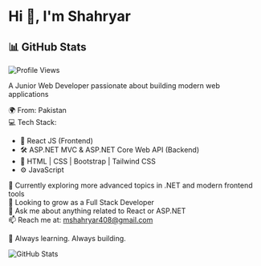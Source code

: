 # Hi 👋, I'm Shahryar  
## 📊 GitHub Stats

![Profile Views](https://komarev.com/ghpvc/?username=Shahryar70&style=flat-square&color=blue)

A Junior Web Developer passionate about building modern web applications

🌍 From: Pakistan  
💻 Tech Stack:  
- 🧠 React JS (Frontend)  
- 🛠 ASP.NET MVC & ASP.NET Core Web API (Backend)  
- 🎨 HTML | CSS | Bootstrap | Tailwind CSS  
- ⚙️ JavaScript  

🌱 Currently exploring more advanced topics in .NET and modern frontend tools  
🎯 Looking to grow as a Full Stack Developer  
💬 Ask me about anything related to React or ASP.NET  
📫 Reach me at: mshahryar408@gmail.com 

🚀 Always learning. Always building.

![GitHub Stats](https://github-readme-stats.vercel.app/api?username=Shahryar70&show_icons=true&theme=default)

